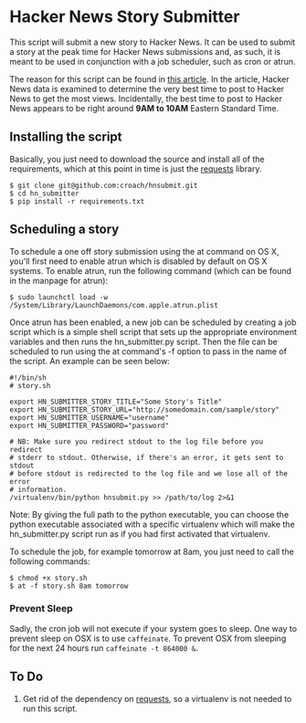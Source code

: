 # Hacker News Story Submitter

This script will submit a new story to Hacker News. It can be used to submit
a story at the peak time for Hacker News submissions and, as such, it is meant
to be used in conjunction with a job scheduler, such as cron or atrun.

The reason for this script can be found in [this article][2]. In the article, Hacker News data is examined to determine the very best time to post to Hacker News to get the most views. Incidentally, the best time to post to Hacker News appears to be right around **9AM to 10AM** Eastern Standard Time.

## Installing the script

Basically, you just need to download the source and install all of the requirements, which at this point in time is just the [requests][1] library.

    $ git clone git@github.com:croach/hnsubmit.git
    $ cd hn_submitter
    $ pip install -r requirements.txt

## Scheduling a story

To schedule a one off story submission using the at command on OS X, you'll
first need to enable atrun which is disabled by default on OS X systems. To
enable atrun, run the following command (which can be found in the manpage for
atrun):

    $ sudo launchctl load -w /System/Library/LaunchDaemons/com.apple.atrun.plist

Once atrun has been enabled, a new job can be scheduled by creating a job
script which is a simple shell script that sets up the appropriate environment
variables and then runs the hn_submitter.py script. Then the file can be
scheduled to run using the at command's -f option to pass in the name of the
script. An example can be seen below:

    #!/bin/sh
    # story.sh

    export HN_SUBMITTER_STORY_TITLE="Some Story's Title"
    export HN_SUBMITTER_STORY_URL="http://somedomain.com/sample/story"
    export HN_SUBMITTER_USERNAME="username"
    export HN_SUBMITTER_PASSWORD="password"

    # NB: Make sure you redirect stdout to the log file before you redirect
    # stderr to stdout. Otherwise, if there's an error, it gets sent to stdout
    # before stdout is redirected to the log file and we lose all of the error
    # information.
    /virtualenv/bin/python hnsubmit.py >> /path/to/log 2>&1

Note: By giving the full path to the python executable, you can choose the
python executable associated with a specific virtualenv which will make the
hn_submitter.py script run as if you had first activated that virtualenv.

To schedule the job, for example tomorrow at 8am, you just need to call the
following commands:

    $ chmod +x story.sh
    $ at -f story.sh 8am tomorrow
    
### Prevent Sleep
Sadly, the cron job will not execute if your system goes to sleep. One way to prevent sleep on OSX is to use `caffeinate`.
To prevent OSX from sleeping for the next 24 hours run `caffeinate -t 864000 &`.

## To Do

1. Get rid of the dependency on [requests][1], so a virtualenv is not needed to run this script.


[1]: http://docs.python-requests.org/en/latest/
[2]: http://nathanael.hevenet.com/the-best-time-to-post-on-hacker-news-a-comprehensive-answer/
